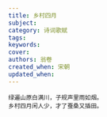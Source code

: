 ```yaml
---
title: 乡村四月
subject: 
category: 诗词歌赋
tags: 
keywords: 
cover: 
authors: 翁卷
created_when: 宋朝
updated_when: 
---
```


```
绿遍山原白满川，子规声里雨如烟。
乡村四月闲人少，才了蚕桑又插田。
```